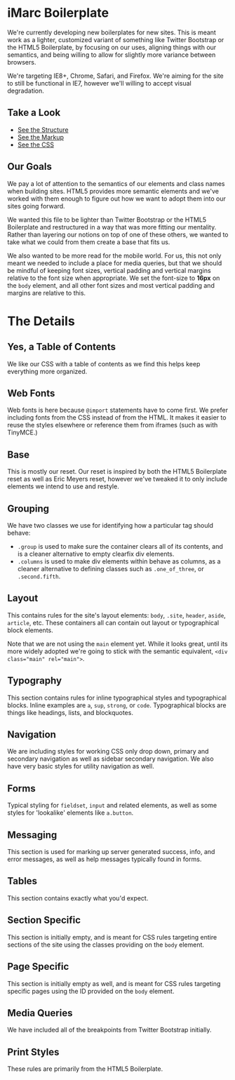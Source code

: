 iMarc Boilerplate
=================

We're currently developing new boilerplates for new sites. This is meant work
as a lighter, customized variant of something like Twitter Bootstrap or the
HTML5 Boilerplate, by focusing on our uses, aligning things with our semantics,
and being willing to allow for slightly more variance between browsers.

We're targeting IE8+, Chrome, Safari, and Firefox. We're aiming for the site to
still be functional in IE7, however we'll willing to accept visual degradation.

Take a Look
-----------
* [See the Structure](http://imarc.github.com/boilerplate/structure)
* [See the Markup](http://imarc.github.com/boilerplate/markup)
* [See the CSS](https://github.com/imarc/boilerplate/blob/gh-pages/css/styles.css)

Our Goals
---------
We pay a lot of attention to the semantics of our elements and class names when building sites.
HTML5 provides more semantic elements and we've worked with them enough to figure out how we want to
adopt them into our sites going forward.

We wanted this file to be lighter than Twitter Bootstrap or the HTML5 Boilerplate and restructured
in a way that was more fitting our mentality. Rather than layering our notions on top of one of
these others, we wanted to take what we could from them create a base that fits us.

We also wanted to be more read for the mobile world. For us, this not only meant we needed to
include a place for media queries, but that we should be mindful of keeping font sizes, vertical
padding and vertical margins relative to the font size when appropriate. We set the font-size to
**16px** on the `body` element, and all other font sizes and most vertical padding and margins are
relative to this.


The Details
===========

Yes, a Table of Contents
------------------------

We like our CSS with a table of contents as we find this helps keep everything more organized.


Web Fonts
---------
Web fonts is here because `@import` statements have to come first. We prefer including fonts from
the CSS instead of from the HTML. It makes it easier to reuse the styles elsewhere or reference them
from iframes (such as with TinyMCE.)

Base
----
This is mostly our reset. Our reset is inspired by both the HTML5 Boilerplate reset as well as Eric
Meyers reset, however we've tweaked it to only include elements we intend to use and restyle.

Grouping
--------
We have two classes we use for identifying how a particular tag should behave:
 * `.group` is used to make sure the container clears all of its contents, and is a cleaner
   alternative to empty clearfix div elements.
 * `.columns` is used to make div elements within behave as columns, as a cleaner alternative to
   defining classes such as `.one_of_three`, or `.second.fifth`.

Layout
------
This contains rules for the site's layout elements: `body`, `.site`, `header`, `aside`, `article`,
etc. These containers all can contain out layout or typographical block elements.

Note that we are not using the `main` element yet. While it looks great, until its more widely
adopted we're going to stick with the semantic equivalent, `<div class="main" rel="main">`.

Typography
----------
This section contains rules for inline typographical styles and typographical blocks. Inline
examples are `a`, `sup`, `strong`, or `code`. Typographical blocks are things like headings, lists,
and blockquotes.

Navigation
----------
We are including styles for working CSS only drop down, primary and secondary navigation as well as
sidebar secondary navigation. We also have very basic styles for utility navigation as well.

Forms
-----
Typical styling for `fieldset`, `input` and related elements, as well as some styles for 'lookalike'
elements like `a.button`.

Messaging
---------
This section is used for marking up server generated success, info, and error messages, as well as
help messages typically found in forms.

Tables
------
This section contains exactly what you'd expect.

Section Specific
----------------
This section is initially empty, and is meant for CSS rules targeting entire sections of the site
using the classes providing on the `body` element.

Page Specific
-------------
This section is initially empty as well, and is meant for CSS rules targeting specific pages using
the ID provided on the `body` element.

Media Queries
-------------
We have included all of the breakpoints from Twitter Bootstrap initially.

Print Styles
------------
These rules are primarily from the HTML5 Boilerplate.

